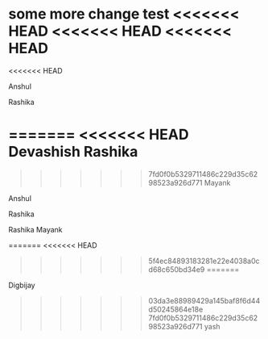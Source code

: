 some more change
test
<<<<<<< HEAD
<<<<<<< HEAD
<<<<<<< HEAD
=======

<<<<<<< HEAD

Anshul

Rashika

=======
<<<<<<< HEAD
Devashish
Rashika
=======
>>>>>>> 7fd0f0b5329711486c229d35c6298523a926d771
Mayank



Anshul



Rashika



Rashika
Mayank


=======
<<<<<<< HEAD
>>>>>>> 5f4ec84893183281e22e4038a0cd68c650bd34e9
=======

Digbijay
>>>>>>> 03da3e88989429a145baf8f6d44d50245864e18e
>>>>>>> 7fd0f0b5329711486c229d35c6298523a926d771
yash